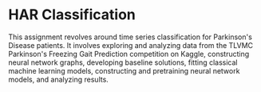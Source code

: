 # HAR Classification
This assignment revolves around time series classification for Parkinson's Disease patients. It involves exploring and analyzing data from the TLVMC Parkinson's Freezing Gait Prediction competition on Kaggle, constructing neural network graphs, developing baseline solutions, fitting classical machine learning models, constructing and pretraining neural network models, and analyzing results.
